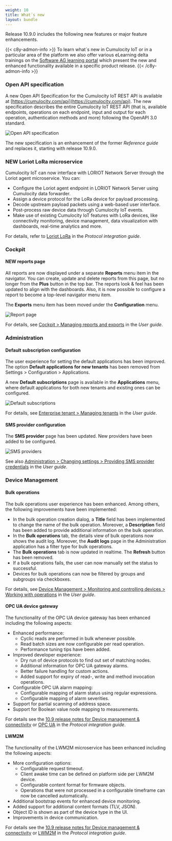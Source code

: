 ```yaml
---
weight: 10
title: What´s new
layout: bundle
---
```


Release 10.9.0 includes the following new features or major feature enhancements.

{{< c8y-admon-info >}}
To learn what´s new in Cumulocity IoT or in a particular area of the platform we also offer various eLearning delta trainings on the [Software AG learning portal](https://knowledge.softwareag.com/iot_delta) which present the new and enhanced functionality available in a specific product release.
{{< /c8y-admon-info >}}

### Open API specification

A new Open API Specification for the Cumulocity IoT REST API is available at [https://cumulocity.com/api](https://cumulocity.com/api). The new specification describes the entire Cumulocity IoT REST API (that is, available endpoints, operations on each endpoint, input and output for each operation, authentication methods and more) following the OpenAPI 3.0 standard.

![Open API specification](/images/release-notes/open-api-new.png)

The new specification is an enhancement of the former *Reference guide* and replaces it, starting with release 10.9.0.


### NEW Loriot LoRa microservice

Cumulocity IoT can now interface with LORIOT Network Server through the Loriot agent microservice. You can:

* Configure the Loriot agent endpoint in LORIOT Network Server using Cumulocity data forwarder.
* Assign a device protocol for the LoRa device for payload processing.
* Decode upstream payload packets using a web-based user interface.
* Post-process raw device data through Cumulocity IoT events.
* Make use of existing Cumulocity IoT features with LoRa devices, like connectivity monitoring, device management, data visualization with dashboards, real-time analytics and more.

For details, refer to [Loriot LoRa](https://cumulocity.com/guides/10.9.0/protocol-integration/lora-loriot/) in the *Protocol integration guide*.

### Cockpit

#### NEW reports page

All reports are now displayed under a separate <b>Reports</b> menu item in the navigator. You can create, update and delete reports from this page, but no longer from the **Plus** button in the top bar. The reports look & feel has been updated to align with the dashboards. Also, it is now possible to configure a report to become a top-level navigator menu item.

The <b>Exports</b> menu item has been moved under the <b>Configuration</b> menu.

![Report page](/images/release-notes/cockpit-reports-list.png)

For details, see <a href="https://cumulocity.com/guides/10.9.0/users-guide/cockpit/#reports" class="no-ajaxy">Cockpit > Managing reports and exports</a> in the <em>User guide</em>.

### Administration

#### Default subscription configuration

The user experience for setting the default applications has been improved. The option <b>Default applications for new tenants</b> has been removed from Settings > Configuration > Applications.

A new <b>Default subscriptions</b> page is available in the <b>Applications</b> menu, where default applications for both new tenants and existing ones can be configured.

![Default subscriptions](/images/release-notes/admin-default-subscriptions-inherited.png)

For details, see <a href="https://cumulocity.com/guides/10.9.0/users-guide/enterprise-edition/#managing-tenants" class="no-ajaxy">Enterprise tenant > Managing tenants</a> in the <em>User guide</em>.


#### SMS provider configuration

The <b>SMS provider</b> page has been updated. New providers have been added to be configured.

![SMS providers](/images/release-notes/admin-settings-sms-provider.png)

See also <a href="https://cumulocity.com/guides/10.9.0/users-guide/administration/#providing-sms-provider-credentials" class="no-ajaxy">Administration > Changing settings > Providing SMS provider credentials</a> in the <em>User guide</em>.

### Device Management

#### Bulk operations

The bulk operations user experience has been enhanced. Among others, the following improvements have been implemented:

* In the bulk operation creation dialog, a <b>Title</b> field has been implemented to change the name of the bulk operation. Moreover, a <b>Description</b> field has been added to provide additional information on the bulk operation.
* In the <b>Bulk operations</b> tab, the details view of bulk operations now shows the audit log. Moreover, the <b>Audit logs</b> page in the Administration application has a filter type for bulk operations.
* The <b>Bulk operations</b> tab is now updated in realtime. The <b>Refresh</b> button has been removed.
* If a bulk operations fails, the user can now manually set the status to successful.
* Devices for bulk operations can now be filtered by groups and subgroups via checkboxes.

For details, see <a href="https://cumulocity.com/guides/10.9.0/users-guide/device-management/#operation-monitoring" class="no-ajaxy">Device Management > Monitoring  and controlling devices > Working with operations</a> in the <em>User guide</em>. </td>

#### OPC UA device gateway

The functionality of the OPC UA device gateway has been enhanced including the following aspects:

- Enhanced performance:
  - Cyclic reads are performed in bulk whenever possible.
  - Read batch sizes are now configurable per read operation.
  - Performance tuning tips have been added.
- Improved developer experience:
  - Dry run of device protocols to find out set of matching nodes.
  - Additional information for OPC UA gateway alarms.
  - Better failure handling for custom actions.
  - Added support for expiry of read-, write and method invocation operations.
- Configurable OPC UA alarm mapping:
  - Configurable mapping of alarm status using regular expressions.
  - Configurable mapping of alarm severities.
- Support for partial scanning of address space.
- Support for Boolean value node mapping to measurements.

 For details see the <a href="/release-10-9-0/devices-10-9-0" class="no-ajaxy">10.9 release notes for Device management & connectivity</a> or <a href="https://cumulocity.com/guides/10.9.0/protocol-integration/opcua" class="no-ajaxy">OPC UA</a> in the *Protocol integration guide*.

#### LWM2M

The functionality of the LWM2M microservice has been enhanced including the following aspects:

- More configuration options:
  - Configurable request timeout.
  - Client awake time can be defined on platform side per LWM2M device.
  - Configurable content format for firmware objects.
  - Operations that were not processed in a configurable timeframe can now be cancelled automatically.
- Additional bootstrap events for enhanced device monitoring.
- Added support for additional content formats (TLV, JSON).
- Object ID is shown as part of the device type in the UI.
- Improvements in device communication.

For details see the <a href="/release-10-9-0/devices-10-9-0" class="no-ajaxy">10.9 release notes for Device management & connectivity</a> or <a href="https://cumulocity.com/guides/10.9.0/protocol-integration/lwm2m" class="no-ajaxy">LWM2M</a> in the *Protocol integration guide*.

